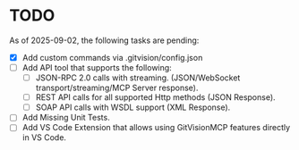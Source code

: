 # TODO

As of 2025-09-02, the following tasks are pending:
- [X] Add custom commands via .gitvision/config.json
- [ ] Add API tool that supports the following:
  - [ ] JSON-RPC 2.0 calls with streaming. (JSON/WebSocket transport/streaming/MCP Server response).
  - [ ] REST API calls for all supported Http methods (JSON Response).
  - [ ] SOAP API calls with WSDL support (XML Response).
- [ ] Add Missing Unit Tests.
- [ ] Add VS Code Extension that allows using GitVisionMCP features directly in VS Code.
